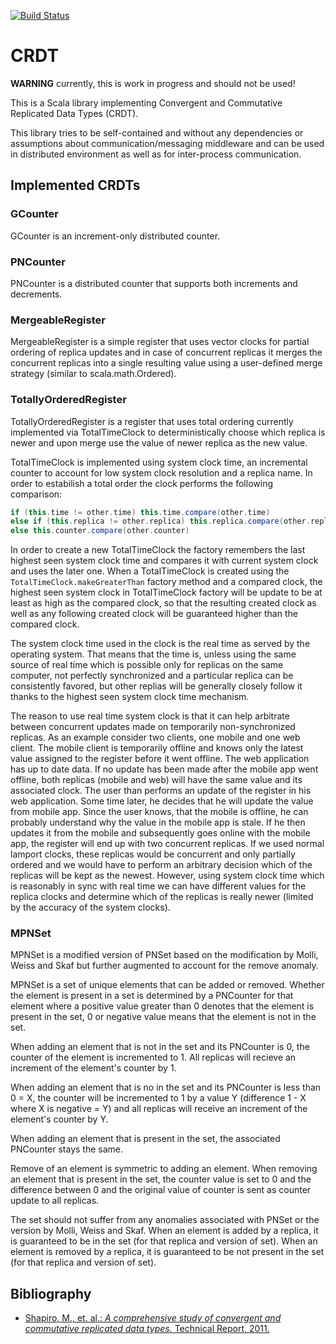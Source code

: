 [![Build Status](https://travis-ci.org/AurelPaulovic/crdt.svg?branch=develop)](https://travis-ci.org/AurelPaulovic/crdt)

# CRDT #
**WARNING** currently, this is work in progress and should not be used!

This is a Scala library implementing Convergent and Commutative Replicated Data Types (CRDT).

This library tries to be self-contained and without any dependencies or assumptions about communication/messaging middleware and can be used in distributed environment as well as for inter-process communication.

## Implemented CRDTs ##
### GCounter ###
GCounter is an increment-only distributed counter.

### PNCounter ###
PNCounter is a distributed counter that supports both increments and decrements.

### MergeableRegister ###
MergeableRegister is a simple register that uses vector clocks for partial ordering of replica updates and in case of concurrent replicas it merges the concurrent replicas into a single resulting value using a user-defined merge strategy (similar to scala.math.Ordered).

### TotallyOrderedRegister ###
TotallyOrderedRegister is a register that uses total ordering currently implemented via TotalTimeClock to deterministically choose which replica is newer and upon merge use the value of newer replica as the new value.

TotalTimeClock is implemented using system clock time, an incremental counter to account for low system clock resolution and a replica name. In order to estabilish a total order the clock performs the following comparison:
```scala
if (this.time != other.time) this.time.compare(other.time)
else if (this.replica != other.replica) this.replica.compare(other.replica)
else this.counter.compare(other.counter)  
```
In order to create a new TotalTimeClock the factory remembers the last highest seen system clock time and compares it with current system clock and uses the later one. When a TotalTimeClock is created using the `TotalTimeClock.makeGreaterThan` factory method and a compared clock, the highest seen system clock in TotalTimeClock factory will be update to be at least as high as the compared clock, so that the resulting created clock as well as any following created clock will be guaranteed higher than the compared clock. 

The system clock time used in the clock is the real time as served by the operating system. That means that the time is, unless using the same source of real time which is possible only for replicas on the same computer, not perfectly synchronized and a particular replica can be consistently favored, but other replias will be generally closely follow it thanks to the highest seen system clock time mechanism.

The reason to use real time system clock is that it can help arbitrate between concurrent updates made on temporarily non-synchronized replicas. As an example consider two clients, one mobile and one web client. The mobile client is temporarily offline and knows only the latest value assigned to the register before it went offline. The web application has up to date data. If no update has been made after the mobile app went offline, both replicas (mobile and web) will have the same value and its associated clock. The user than performs an update of the register in his web application. Some time later, he decides that he will update the value from mobile app. Since the user knows, that the mobile is offline, he can probably understand why the value in the mobile app is stale. If he then updates it from the mobile and subsequently goes online with the mobile app, the register will end up with two concurrent replicas. If we used normal lamport clocks, these replicas would be concurrent and only partially ordered and we would have to perform an arbitrary decision which of the replicas will be kept as the newest. However, using system clock time which is reasonably in sync with real time we can have different values for the replica clocks and determine which of the replicas is really newer (limited by the accuracy of the system clocks). 

### MPNSet ###
MPNSet is a modified version of PNSet based on the modification by Molli, Weiss and Skaf but further augmented to account for the remove anomaly.

MPNSet is a set of unique elements that can be added or removed. Whether the element is present in a set is determined by a PNCounter for that element where a positive value greater than 0 denotes that the element is present in the set, 0 or negative value means that the element is not in the set.

When adding an element that is not in the set and its PNCounter is 0, the counter of the element is incremented to 1. All replicas will recieve an increment of the element's counter by 1. 

When adding an element that is no in the set and its PNCounter is less than 0 = X, the counter will be incremented to 1 by a value Y (difference 1 - X where X is negative = Y) and all replicas will receive an increment of the element's counter by Y.

When adding an element that is present in the set, the associated PNCounter stays the same.

Remove of an element is symmetric to adding an element. When removing an element that is present in the set, the counter value is set to 0 and the difference between 0 and the original value of counter is sent as counter update to all replicas.

The set should not suffer from any anomalies associated with PNSet or the version by Molli, Weiss and Skaf. When an element is added by a replica, it is guaranteed to be in the set (for that replica and version of set). When an element is removed by a replica, it is guaranteed to be not present in the set (for that replica and version of set).
 
## Bibliography ##
* [Shapiro, M., et. al.: *A comprehensive study of convergent and commutative replicated data types.* Technical Report, 2011.](http://pagesperso-systeme.lip6.fr/Marc.Shapiro/papers/Comprehensive-CRDTs-RR7506-2011-01.pdf)

